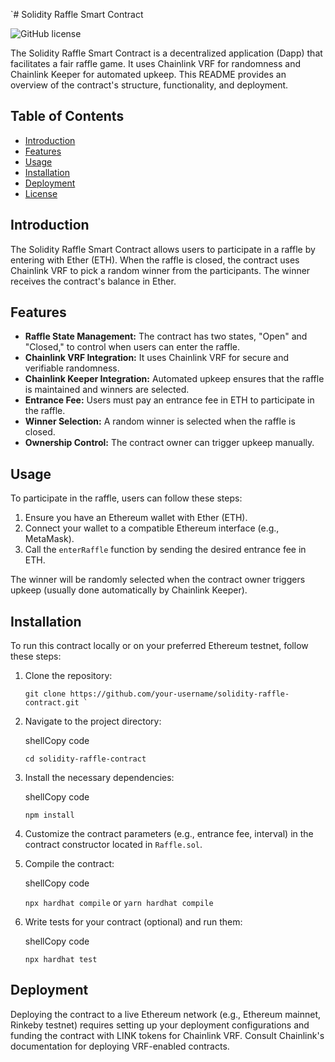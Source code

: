 `# Solidity Raffle Smart Contract

![GitHub license](https://img.shields.io/badge/license-MIT-blue.svg)

The Solidity Raffle Smart Contract is a decentralized application (Dapp) that facilitates a fair raffle game. It uses Chainlink VRF for randomness and Chainlink Keeper for automated upkeep. This README provides an overview of the contract's structure, functionality, and deployment.

## Table of Contents

- [Introduction](#introduction)
- [Features](#features)
- [Usage](#usage)
- [Installation](#installation)
- [Deployment](#deployment)
- [License](#license)

## Introduction

The Solidity Raffle Smart Contract allows users to participate in a raffle by entering with Ether (ETH). When the raffle is closed, the contract uses Chainlink VRF to pick a random winner from the participants. The winner receives the contract's balance in Ether.

## Features

- **Raffle State Management:** The contract has two states, "Open" and "Closed," to control when users can enter the raffle.
- **Chainlink VRF Integration:** It uses Chainlink VRF for secure and verifiable randomness.
- **Chainlink Keeper Integration:** Automated upkeep ensures that the raffle is maintained and winners are selected.
- **Entrance Fee:** Users must pay an entrance fee in ETH to participate in the raffle.
- **Winner Selection:** A random winner is selected when the raffle is closed.
- **Ownership Control:** The contract owner can trigger upkeep manually.

## Usage

To participate in the raffle, users can follow these steps:

1. Ensure you have an Ethereum wallet with Ether (ETH).
2. Connect your wallet to a compatible Ethereum interface (e.g., MetaMask).
3. Call the `enterRaffle` function by sending the desired entrance fee in ETH.

The winner will be randomly selected when the contract owner triggers upkeep (usually done automatically by Chainlink Keeper).

## Installation

To run this contract locally or on your preferred Ethereum testnet, follow these steps:

1. Clone the repository:

   ```shell
   git clone https://github.com/your-username/solidity-raffle-contract.git `

1.  Navigate to the project directory:

    shellCopy code

    `cd solidity-raffle-contract`

2.  Install the necessary dependencies:

    shellCopy code

    `npm install`

3.  Customize the contract parameters (e.g., entrance fee, interval) in the contract constructor located in `Raffle.sol`.

4.  Compile the contract:

    shellCopy code

    `npx hardhat compile` or `yarn hardhat compile`

5.  Write tests for your contract (optional) and run them:

    shellCopy code

    `npx hardhat test`

Deployment
----------

Deploying the contract to a live Ethereum network (e.g., Ethereum mainnet, Rinkeby testnet) requires setting up your deployment configurations and funding the contract with LINK tokens for Chainlink VRF. Consult Chainlink's documentation for deploying VRF-enabled contracts.